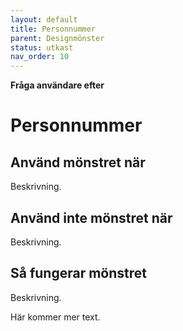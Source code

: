 ```yaml
---
layout: default
title: Personnummer
parent: Designmönster
status: utkast
nav_order: 10
---
```


**Fråga användare efter**

# Personnummer

## Använd mönstret när

Beskrivning.

## Använd inte mönstret när

Beskrivning.

## Så fungerar mönstret

Beskrivning.

Här kommer mer text.
